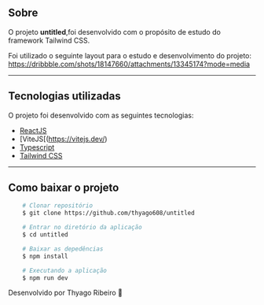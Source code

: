 ## Sobre

O projeto **untitled**,foi desenvolvido com o propósito de estudo do framework Tailwind CSS.  

Foi utilizado o seguinte layout para o estudo e desenvolvimento do projeto:
https://dribbble.com/shots/18147660/attachments/13345174?mode=media

---

## Tecnologias utilizadas

O projeto foi desenvolvido com as seguintes tecnologias:

- [ReactJS](https://pt-br.reactjs.org/)
- [ViteJS[(https://vitejs.dev/)
- [Typescript](https://www.typescriptlang.org/)
- [Tailwind CSS](https://tailwindcss.com/)


---

## Como baixar o projeto

```bash
    # Clonar repositório
    $ git clone https://github.com/thyago608/untitled

    # Entrar no diretório da aplicação
    $ cd untitled

    # Baixar as depedências
    $ npm install

    # Executando a aplicação
    $ npm run dev
```


Desenvolvido por Thyago Ribeiro 👋
